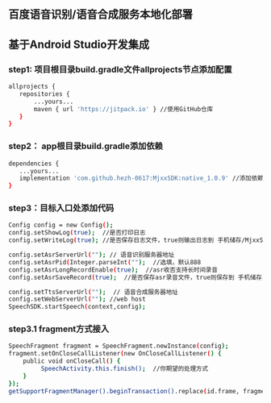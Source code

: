 ## 百度语音识别/语音合成服务本地化部署

## 基于Android Studio开发集成

### step1: 项目根目录build.gradle文件allprojects节点添加配置

```bash
allprojects {
   repositories {
       ...yours...
       maven { url 'https://jitpack.io' } //使用GitHub仓库
   }
}
```


### step2： app根目录build.gradle添加依赖

```bash
dependencies {
   ...yours...
   implementation 'com.github.hezh-0617:MjxxSDK:native_1.0.9' //添加依赖
}
```


### step3：目标入口处添加代码
```bash
Config config = new Config();
config.setShowLog(true);  //是否打印日志
config.setWriteLog(true); //是否保存日志文件，true则输出日志到 手机储存/MjxxSdkLogs/

config.setAsrServerUrl(""); // 语音识别服务器地址
config.setAsrPid(Integer.parseInt("");  //选填，默认888
config.setAsrLongRecordEnable(true);  //asr收否支持长时间录音
config.setAsrSaveRecord(true);  //是否保存asr录音文件，true则保存到 手机储存/MUSIC/baidu_asr/

config.setTtsServerUrl("");  // 语音合成服务器地址
config.setWebServerUrl(""); //web host
SpeechSDK.startSpeech(context,config);
```


### step3.1 fragment方式接入
```bash
SpeechFragment fragment = SpeechFragment.newInstance(config);
fragment.setOnCloseCallListener(new OnCloseCallListener() {
    public void onCloseCall() {
         SpeechActivity.this.finish();  //你期望的处理方式
    }
});
getSupportFragmentManager().beginTransaction().replace(id.frame, fragment).commitAllowingStateLoss(); //你期望的处理方式
```

